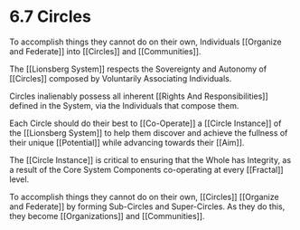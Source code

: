 # 6.7 Circles
To accomplish things they cannot do on their own, Individuals [[Organize and Federate]] into [[Circles]] and [[Communities]].   

The [[Lionsberg System]] respects the Sovereignty and Autonomy of [[Circles]] composed by Voluntarily Associating Individuals. 

Circles inalienably possess all inherent [[Rights And Responsibilities]] defined in the System, via the Individuals that compose them. 

Each Circle should do their best to [[Co-Operate]] a [[Circle Instance]] of the [[Lionsberg System]] to help them discover and achieve the fullness of their unique [[Potential]] while advancing towards their [[Aim]]. 

The [[Circle Instance]] is critical to ensuring that the Whole has Integrity, as a result of the Core System Components co-operating at every [[Fractal]] level. 

To accomplish things they cannot do on their own, [[Circles]] [[Organize and Federate]] by forming Sub-Circles and Super-Circles. As they do this, they become [[Organizations]] and [[Communities]]. 

